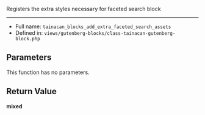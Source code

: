 
Registers the extra styles necessary for faceted search block

***

* Full name: `tainacan_blocks_add_extra_faceted_search_assets`
* Defined in: `views/gutenberg-blocks/class-tainacan-gutenberg-block.php`

## Parameters

This function has no parameters.

## Return Value

**mixed**

